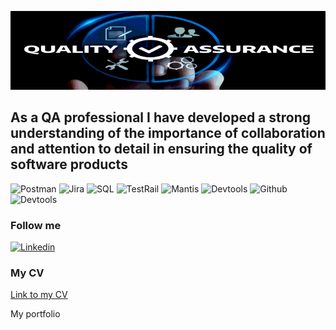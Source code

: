 ![Header](https://github.com/DenysP14/denysp14/blob/main/assets/img%20(1).png)

## As a QA professional I have developed a strong understanding of the importance of collaboration and attention to detail in ensuring the quality of software products

![Postman](https://img.shields.io/badge/Postman-black?style=for-the-badge&logo=postman)
![Jira](https://img.shields.io/badge/Jira-black?style=for-the-badge&logo=Jira)
![SQL](https://img.shields.io/badge/SQL-black?style=for-the-badge&logo=mySQL)
![TestRail](https://img.shields.io/badge/Testrail-black?style=for-the-badge&logo=Testrail)
![Mantis](https://img.shields.io/badge/postgreSQL-black?style=for-the-badge&logo=postgresql)
![Devtools](https://img.shields.io/badge/devtools-black?style=for-the-badge&logo=googlechrome)
![Github](https://img.shields.io/badge/github-black?style=for-the-badge&logo=github)
![Devtools](https://img.shields.io/badge/vscode-black?style=for-the-badge&logo=visualstudio)

### Follow me
[![Linkedin](https://img.shields.io/badge/linkedin-blue?style=for-the-badge&logo=linkedin)](https://www.linkedin.com/in/denys-polkovnykov-723b2222a/)

### My CV
[Link to my CV](https://drive.google.com/file/d/1cjqvy30OWtdvEma98siZSkubdbz1laGL/view?usp=sharing)

My portfolio